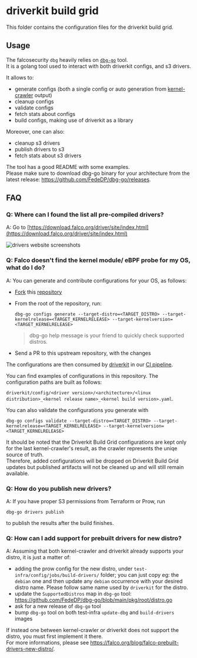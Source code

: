 # driverkit build grid

This folder contains the configuration files for the driverkit build grid.

## Usage

The falcosecurity `dbg` heavily relies on [`dbg-go`](https://github.com/FedeDP/dbg-go) tool.  
It is a golang tool used to interact with both driverkit configs, and s3 drivers.  

It allows to:
* generate configs (both a single config or auto generation from [kernel-crawler](https://github.com/FedeDP/dbg-go) output)
* cleanup configs
* validate configs
* fetch stats about configs
* build configs, making use of driverkit as a library

Moreover, one can also:
* cleanup s3 drivers
* publish drivers to s3
* fetch stats about s3 drivers

The tool has a good README with some examples.  
Please make sure to download dbg-go binary for your architecture from the latest release: https://github.com/FedeDP/dbg-go/releases.  

## FAQ

### Q: Where can I found the list all pre-compiled drivers?

A: Go to [https://download.falco.org/driver/site/index.html](https://download.falco.org/driver/site/index.html)

![drivers website screenshots](./drivers_website_screenshot.png)

### Q: Falco doesn't find the kernel module/ eBPF probe for my OS, what do I do?

A: You can generate and contribute configurations for your OS, as follows:

- [Fork](https://docs.github.com/en/get-started/quickstart/fork-a-repo) this [repository](https://github.com/falcosecurity/test-infra)
- From the root of the repository, run:
  ```shell
  dbg-go configs generate --target-distro=<TARGET_DISTRO> --target-kernelrelease=<TARGET_KERNELRELEASE> --target-kernelversion=<TARGET_KERNELRELEASE>
  ```
  > dbg-go help message is your friend to quickly check supported distros.

- Send a PR to this upstream repository, with the changes

The configurations are then consumed by [driverkit](https://github.com/falcosecurity/driverkit) in our [CI pipeline](../config/jobs).

You can find examples of configurations in this repository. The configuration paths are built as follows:

  `driverkit/config/<driver version>/<architecture>/<linux distribution>_<kernel release name>_<kernel build version>.yaml`.

You can also validate the configurations you generate with 
```shell
dbg-go configs validate --target-distro=<TARGET_DISTRO> --target-kernelrelease=<TARGET_KERNELRELEASE> --target-kernelversion=<TARGET_KERNELRELEASE>
```

It should be noted that the Driverkit Build Grid configurations are kept only for the last kernel-crawler's result, as the crawler represents the uniqe source of truth.  
Therefore, added configurations will be dropped on Driverkit Build Grid updates but published artifacts will not be cleaned up and will still remain available.

### Q: How do you publish new drivers?

A: If you have proper S3 permissions from Terraform or Prow, run

```console
dbg-go drivers publish
```

to publish the results after the build finishes.

### Q: How can I add support for prebuilt drivers for new distro?

A: Assuming that both kernel-crawler and driverkit already supports your distro, it is just a matter of:  
* adding the prow config for the new distro, under `test-infra/config/jobs/build-drivers/` folder; you can just copy eg: the `debian` one and then update any `debian` occurrence with your desired distro name. Please follow same name used by `driverkit` for the distro.  
* update the `SupportedDistros` map in `dbg-go` tool: https://github.com/FedeDP/dbg-go/blob/main/pkg/root/distro.go
* ask for a new release of `dbg-go` tool
* bump `dbg-go` tool on both test-infra `update-dbg` and `build-drivers` images

If instead one between kernel-crawler or driverkit does not support the distro, you must first implement it there.  
For more informations, please see https://falco.org/blog/falco-prebuilt-drivers-new-distro/.
